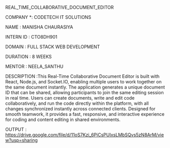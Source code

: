REAL_TIME_COLLABORATIVE_DOCUMENT_EDITOR

COMPANY *: CODETECH IT SOLUTIONS

NAME : MANISHA CHAURASIYA

INTERN ID : CTO8DH901

DOMAIN : FULL STACK WEB DEVELOPMENT

DURATION : 8 WEEKS

MENTOR : NEELA_SANTHU

DESCRIPTION :This Real-Time Collaborative Document Editor is built with React, Node.js, and Socket.IO, enabling multiple users to work together on the same document instantly. The application generates a unique document ID that can be shared, allowing participants to join the same editing session in real time. Users can create documents, write and edit code collaboratively, and run the code directly within the platform, with all changes synchronized instantly across connected clients. Designed for smooth teamwork, it provides a fast, responsive, and interactive experience for coding and content editing in shared environments.

OUTPUT : https://drive.google.com/file/d/11oS7Kzi_6PiCsPUIxsLMbSQvs5zN8ArM/view?usp=sharing
